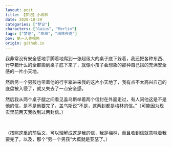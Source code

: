 ```yaml
---
layout: post
title: 【梦记】小梅林
date: 2020-10-29
categories: ["梦记"]
characters: ["Gaius", "Merlin"]
tags: ["梦记", "亚梅", "梅林传奇"]
pov: 第一人称视角
origin: github.io
---
```


我非常没有安全感地手脚着地爬到一张超级大的桌子底下躲着，我还把各种东西、行李箱什么的全都搬到桌子底下来了，就像小孩子会想象的那种自己搭的充满安全感的一片小天地。

然后另一个男孩也带着他的行李箱进来我的这片小天地了，我有点不太高兴自己的底盘被入侵了，就又失去了一点安全感。

然后我从两个桌子腿之间看见盖乌斯举着两个信封在外面走过，有人问他这是不是他的信，是不是他要完了，盖乌斯说“不是，这两封都是梅林的信。”（可能因为现实里前两天我收到过两封信。）

<br>

（按照这里的前后文，可以理解成这是我的信，我是梅林，而且收到信就意味着我要完了。以及，那个“另一个男孩”大概就是亚瑟了。）